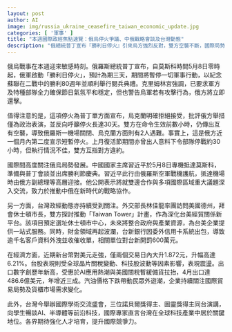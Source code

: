 ```yaml
---
layout: post
author: AI
image: img/russia_ukraine_ceasefire_taiwan_economic_update.jpg
categories: [ '軍事' ]
title: "本週國際政經焦點速覽：俄烏停火爭議、中俄戰略會談及台灣動態"
description: "俄總統普丁宣布『勝利日停火』引來烏方強烈反對，雙方空襲不斷，國際局勢緊繃。中俄領袖於莫斯科會面強化戰略合作。台美交流再深化，外交部長林佳龍率團推動休士頓『Taiwan Tower』，同時台新銀行系統外洩事件引發關注。經濟面，台幣強升、台股波動，4月出口激增。台灣舉辦國際學術盛會，諾貝爾及圖靈獎得主共襄盛舉，凸顯台灣科技產業地位。"
---
```

俄烏戰事在本週迎來敏感時刻。俄羅斯總統普丁宣布，自莫斯科時間5月8日零時起，俄軍啟動「勝利日停火」，預計為期三天，期間將暫停一切軍事行動，以紀念蘇聯在二戰中的勝利80週年並順利舉行閱兵典禮。克里姆林宮強調，已要求軍方及特種部隊全力確保節日氣氛平和穩定，但也警告烏軍若有攻擊行為，俄方將立即還擊。

值得注意的是，這項停火為普丁單方面宣布，烏克蘭明確拒絕接受，批評俄方舉措僅為政治表演，並反向呼籲停火長達30天。雙方在命令生效前數小時，仍傳出互有空襲，導致俄羅斯一機場關閉、烏克蘭方面則有2人遇難。事實上，這是俄方近一個月內第二度宣示短暫停火。上月復活節期間亦曾出人意料下令部隊停戰約30小時，但執行情況不佳，雙方互指對方違約。

國際間高度關注俄烏局勢發展。中國國家主席習近平於5月8日專機抵達莫斯科，準備與普丁會談並出席勝利節慶典。習近平此行由俄羅斯空軍戰機護航，抵達機場時由俄方副總理等高層迎接。他公開表示將就雙邊合作與多項國際區域重大議題深入交流，致力於推動中俄在新時代的戰略協作。

另一方面，台灣政經動態亦持續受到關注。外交部長林佳龍率團訪問美國德州，拜會休士頓市長，雙方探討推動「Taiwan Tower」計畫，作為深化台美經貿關係新平台。該項目預定選址休士頓市中心，未來將整合政府與產業資源，為台美企業提供一站式服務。同時，財金領域再起波瀾，台新銀行因委外信用卡系統出包，導致逾千名客戶資料外洩並收催收單，相關單位對台新開罰600萬元。

在經濟方面，近期新台幣對美元走強，僅兩個交易日內大升1.872元，升幅高達6.21%。台股表現則受全球晶片關稅變動、科技股波動等因素影響，表現震盪。出口數字創歷年新高，受惠於AI應用熱潮與美國關稅暫緩備貨拉抬，4月出口達486.6億美元，年增近三成。汽油價格下跌帶動民眾外遊潮，企業持續關注國際貿易局勢及貨櫃市場需求變化。

此外，台灣今舉辦國際學術交流盛會，三位諾貝爾獎得主、圖靈獎得主同台演講，向學生暢談AI、半導體等前沿科技，國際專家直言台灣在全球科技產業中居於關鍵地位。各界期待強化人才培育，提升國際競爭力。